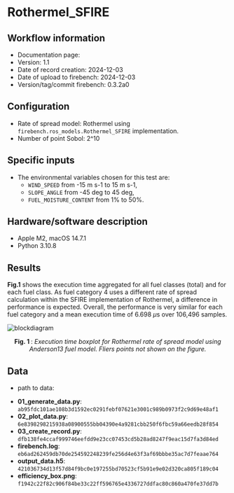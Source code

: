 # Rothermel_SFIRE

## Workflow information

- Documentation page:
- Version: 1.1
- Date of record creation: 2024-12-03
- Date of upload to firebench: 2024-12-03
- Version/tag/commit firebench: 0.3.2a0

## Configuration

- Rate of spread model: Rothermel using `firebench.ros_models.Rothermel_SFIRE` implementation.
- Number of point Sobol: 2^10

## Specific inputs
<!-- Add specific input details for the model/data you are using -->
- The environmental variables chosen for this test are:
  - `WIND_SPEED` from -15 m s-1 to 15 m s-1,
  - `SLOPE_ANGLE` from -45 deg to 45 deg,
  - `FUEL_MOISTURE_CONTENT` from 1% to 50%.

## Hardware/software description

- Apple M2, macOS 14.7.1
- Python 3.10.8

## Results

<!-- Fill in with your results -->
**Fig.1**  shows the execution time aggregated for all fuel classes (total) and for each fuel class.
As fuel category 4 uses a different rate of spread calculation within the SFIRE implementation of Rothermel, a difference in performance is expected.
Overall, the performance is very similar for each fuel category and a mean execution time of 6.698 $\mu$s over 106,496 samples.

![blockdiagram](../../_static/workflow/rate_of_spread/efficiency/Rothermel_SFIRE.png)
<p style="text-align: center;">
    <strong>
        Fig. 1
    </strong>
    :
    <em>
        Execution time boxplot for Rothermel rate of spread model using Anderson13 fuel model. Fliers points not shown on the figure. 
    </em>
</p>

## Data
<!-- Add path or source of the record used for the test and its record -->
- path to data:
<!-- firebench-hash-list -->
- **01_generate_data.py**: `ab95fdc101ae108b3d1592ec0291febf07621e3001c989b0973f2c9d69e48af1`
- **02_plot_data.py**: `6e8398298215938a08900555bb04390e4a9281cbb250f6fbc59a66eedb28f854`
- **03_create_record.py**: `dfb138fe4ccaf999746eefdd9e23cc07453cd5b28ad8247f9eac15d7fa3d84ed`
- **firebench.log**: `eb6ad262459db70de254592248239fe256d4e63f3af69bbbe35ac7d7feaae764`
- **output_data.h5**: `421036734d13f57d84f9bc0e197255bd70523cf5b91e9e02d320ca805f189c04`
- **efficiency_box.png**: `f1942c22f82c906f84be33c22ff596765e4336727ddfac80c860a470fe37dd7b`
<!-- end of firebench-hash-list -->
